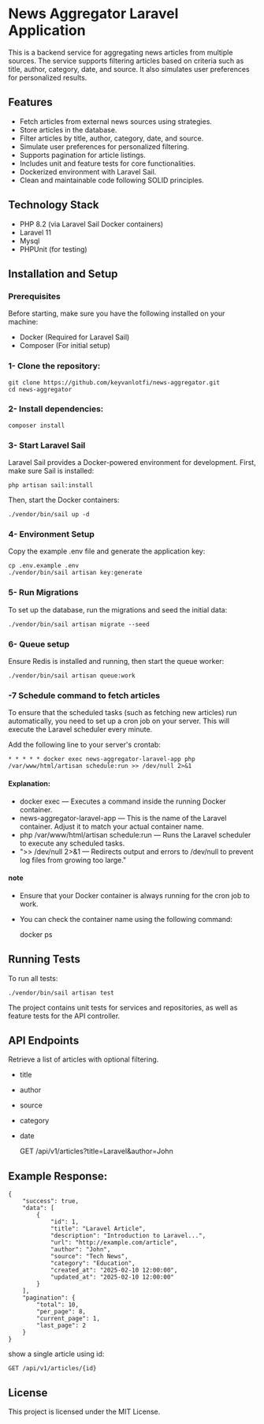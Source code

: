 # News Aggregator Laravel Application


This is a backend service for aggregating news articles from multiple sources. The service supports filtering articles based on criteria such as title, author, category, date, and source. It also simulates user preferences for personalized results.

## Features
- Fetch articles from external news sources using strategies.
- Store articles in the database.
- Filter articles by title, author, category, date, and source.
- Simulate user preferences for personalized filtering.
- Supports pagination for article listings.
- Includes unit and feature tests for core functionalities.
- Dockerized environment with Laravel Sail.
- Clean and maintainable code following SOLID principles.


## Technology Stack
- PHP 8.2 (via Laravel Sail Docker containers)
- Laravel 11
- Mysql
- PHPUnit (for testing)


## Installation and Setup
### Prerequisites
Before starting, make sure you have the following installed on your machine:

- Docker (Required for Laravel Sail)
- Composer (For initial setup)

### 1- Clone the repository:

    git clone https://github.com/keyvanlotfi/news-aggregator.git
    cd news-aggregator

### 2- Install dependencies:

    composer install

### 3- Start Laravel Sail

Laravel Sail provides a Docker-powered environment for development. First, make sure Sail is installed:

    php artisan sail:install

Then, start the Docker containers:

    ./vendor/bin/sail up -d

### 4- Environment Setup

Copy the example .env file and generate the application key:

    cp .env.example .env
    ./vendor/bin/sail artisan key:generate

### 5- Run Migrations
To set up the database, run the migrations and seed the initial data:

    ./vendor/bin/sail artisan migrate --seed

### 6- Queue setup
Ensure Redis is installed and running, then start the queue worker:

    ./vendor/bin/sail artisan queue:work

### -7 Schedule command to fetch articles
To ensure that the scheduled tasks (such as fetching new articles) run automatically, you need to set up a cron job on your server. This will execute the Laravel scheduler every minute.

Add the following line to your server's crontab:

    * * * * * docker exec news-aggregator-laravel-app php /var/www/html/artisan schedule:run >> /dev/null 2>&1
#### Explanation:
- docker exec — Executes a command inside the running Docker container.
- news-aggregator-laravel-app — This is the name of the Laravel container. Adjust it to match your actual container name.
- php /var/www/html/artisan schedule:run — Runs the Laravel scheduler to execute any scheduled tasks.
- ">> /dev/null 2>&1 — Redirects output and errors to /dev/null to prevent log files from growing too large."

#### note
- Ensure that your Docker container is always running for the cron job to work.
- You can check the container name using the following command:


    docker ps



## Running Tests
To run all tests:

    ./vendor/bin/sail artisan test

The project contains unit tests for services and repositories, as well as feature tests for the API controller.

## API Endpoints
Retrieve a list of articles with optional filtering.
- title
- author
- source
- category
- date


    GET /api/v1/articles?title=Laravel&author=John

## Example Response:

    {
        "success": true,
        "data": [
            {
                "id": 1,
                "title": "Laravel Article",
                "description": "Introduction to Laravel...",
                "url": "http://example.com/article",
                "author": "John",
                "source": "Tech News",
                "category": "Education",
                "created_at": "2025-02-10 12:00:00",
                "updated_at": "2025-02-10 12:00:00"
            }
        ],
        "pagination": {
            "total": 10,
            "per_page": 8,
            "current_page": 1,
            "last_page": 2
        }
    }

show a single article using id:

    GET /api/v1/articles/{id}

## License
This project is licensed under the MIT License.

